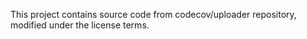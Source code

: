 This project contains source code from codecov/uploader repository, modified under the license terms.
